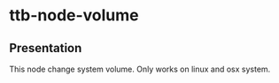 # ttb-node-volume

## Presentation

This node change system volume.
Only works on linux and osx system.
